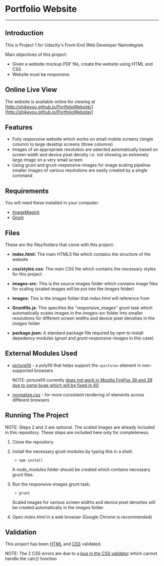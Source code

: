 # Portfolio Website

---

## Introduction

This is Project 1 for Udacity's Front-End Web Developer Nanodegree.

Main objectives of this project:

* Given a website mockup PDF file, create the website using HTML and CSS
* Website must be responsive

## Online Live View

The website is available online for viewing at [http://shikeyou.github.io/PortfolioWebsite/](http://shikeyou.github.io/PortfolioWebsite/)

## Features

* Fully responsive website which works on small mobile screens (single column) to large desktop screens (three columns)
* Images of an appropriate resolution are selected automatically based on screen width and device pixel density i.e. not showing an extremely large image on a very small screen
* Using grunt and grunt-responsive-images for image scaling pipeline: smaller images of various resolutions are easily created by a single command

## Requirements

You will need these installed in your computer:

* [ImageMagick](http://www.imagemagick.org/script/binary-releases.php)
* [Grunt](http://gruntjs.com/getting-started)

## Files

These are the files/folders that come with this project:

* **index.html:** The main HTML5 file which contains the structure of the website

* **css/styles.css:** The main CSS file which contains the necessary styles for this project

* **images-src:** This is the source images folder which contains image files for scaling (scaled images will be put into the *images* folder)

* **images:** This is the images folder that *index.html* will reference from

* **Gruntfile.js:** This specifies the "responsive_images" grunt task which automatically scales images in the *images-src* folder into smaller resolutions for different screen widths and device pixel densities in the *images* folder

* **package.json:** A standard package file required by *npm* to install depedency modules (*grunt* and *grunt-responsive-images* in this case)

## External Modules Used

* [picturefill](http://scottjehl.github.io/picturefill/) - a polyfill that helps support the `<picture>` element in non-supported browsers

    NOTE: picturefill currently [does not work in Mozilla FireFox 38 and 39 due to some bugs which will be fixed in 40](https://github.com/scottjehl/picturefill#the-gotchas).

* [normalize.css](http://necolas.github.io/normalize.css/) - for more consistent rendering of elements across different browsers


## Running The Project

NOTE: Steps 2 and 3 are optional. The scaled images are already included in this repository. These steps are included here only for completeness.

1. Clone the repository

2. Install the necessary grunt modules by typing this in a shell:

        > npm install

    A *node_modules* folder should be created which contains necessary grunt files.

3. Run the responsive-images grunt task:

        > grunt

    Scaled images for various screen widths and device pixel densities will be created automatically in the *images* folder.

4. Open *index.html* in a web browser (Google Chrome is recommended)


## Validation

This project has been [HTML](https://validator.w3.org/nu/?showsource=yes&useragent=Validator.nu%2FLV+http%3A%2F%2Fvalidator.w3.org%2Fservices&doc=http%3A%2F%2Fshikeyou.github.io%2FPortfolioWebsite%2F) and [CSS](https://jigsaw.w3.org/css-validator/validator?uri=http%3A%2F%2Fshikeyou.github.io%2FPortfolioWebsite%2F&profile=css3&usermedium=all&warning=1&vextwarning=&lang=en) validated.

NOTE: The 2 CSS errors are due to a [bug in the CSS validator](https://www.w3.org/Bugs/Public/show_bug.cgi?id=18913) which cannot handle the calc() function

